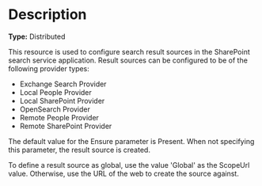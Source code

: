 # Description

**Type:** Distributed

This resource is used to configure search result sources in the SharePoint
search service application. Result sources can be configured to be of the
following provider types:

* Exchange Search Provider
* Local People Provider
* Local SharePoint Provider
* OpenSearch Provider
* Remote People Provider
* Remote SharePoint Provider

The default value for the Ensure parameter is Present. When not specifying this
parameter, the result source is created.

To define a result source as global, use the value 'Global' as the ScopeUrl
value. Otherwise, use the URL of the web to create the source against.
